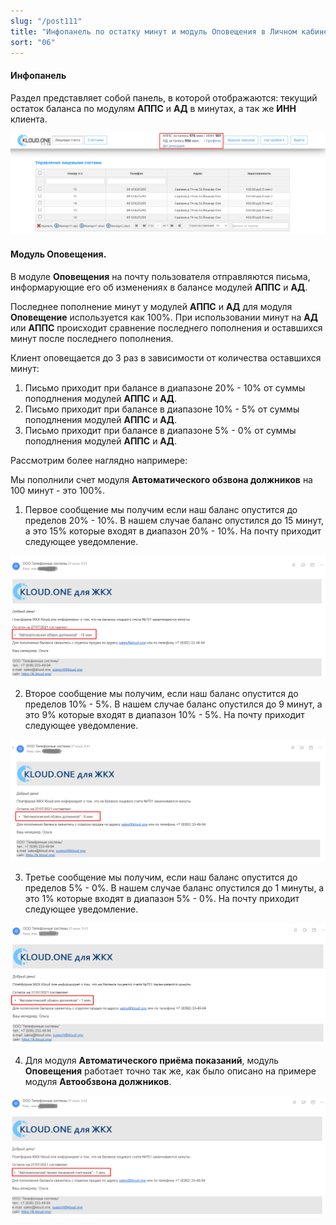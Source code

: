```yaml
---
slug: "/post111"
title: "Инфопанель по остатку минут и модуль Оповещения в Личном кабинете"
sort: "06"
---
```


#### Инфопанель

Раздел представляет собой панель, в которой отображаются: текущий остаток баланса по модулям **АППС** и **АД** в минутах, а так же **ИНН** клиента.

![Картинка](./images/balance_keys_main.png "Инфопанель по модулям АД и АППС")

#### Модуль Оповещения.

В модуле **Оповещения** на почту пользователя отправляются письма, информарующие его об изменениях в балансе модулей **АППС** и **АД**.

Последнее пополнение минут у модулей **АППС** и **АД** для модуля **Оповещение** используется как 100%. При использовании минут на **АД** или **АППС** происходит сравнение последнего пополнения и оставшихся минут после последнего пополнения. 

Клиент оповещается до 3 раз в зависимости от количества оставшихся минут:  
1. Письмо приходит при балансе в диапазоне 20% - 10% от суммы поподлнения модулей **АППС** и **АД**.
2.  Письмо приходит при балансе в диапазоне 10% - 5% от суммы поподлнения модулей **АППС** и **АД**.
3.  Письмо приходит при балансе в диапазоне 5% - 0% от суммы поподлнения модулей **АППС** и **АД**.

Рассмотрим более наглядно напримере:

Мы пополнили счет модуля **Автоматического обзвона должников** на 100 минут - это 100%.  
1. Первое сообщение мы получим если наш баланс опустится до пределов 20% - 10%. В нашем случае баланс опустился до 15 минут, а это 15% которые входят в диапазон 20% - 10%. На почту приходит следующее уведомление.

![Картинка](./images/balance.png "Инфопанель по модулям АД и АППС")

2. Второе сообщение мы получим, если наш баланс опустится до пределов 10% - 5%. В нашем случае баланс опустился до 9 минут, а это 9% которые входят в диапазон 10% - 5%. На почту приходит следующее уведомление.

![Картинка](./images/balance(1).png "Инфопанель по модулям АД и АППС")

3. Третье сообщение мы получим, если наш баланс опустится до пределов 5% - 0%. В нашем случае баланс опустился до 1 минуты, а это 1% которые входят в диапазон 5% - 0%. На почту приходит следующее уведомление.

![Картинка](./images/balance(2).png "Инфопанель по модулям АД и АППС")

4. Для модуля **Автоматического приёма показаний**, модуль **Оповещения** работает точно так же, как было описано на примере модуля **Автообзвона должников**.

![Картинка](./images/balance(3).png "Инфопанель по модулям АД и АППС")

